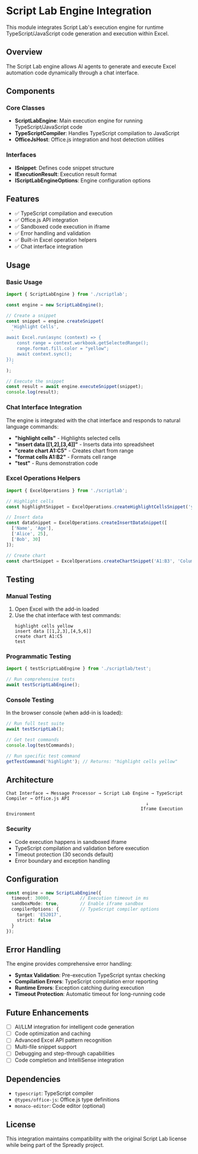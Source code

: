 # Script Lab Engine Integration

This module integrates Script Lab's execution engine for runtime TypeScript/JavaScript code generation and execution within Excel.

## Overview

The Script Lab engine allows AI agents to generate and execute Excel automation code dynamically through a chat interface.

## Components

### Core Classes

- **ScriptLabEngine**: Main execution engine for running TypeScript/JavaScript code
- **TypeScriptCompiler**: Handles TypeScript compilation to JavaScript
- **OfficeJsHost**: Office.js integration and host detection utilities

### Interfaces

- **ISnippet**: Defines code snippet structure
- **IExecutionResult**: Execution result format
- **IScriptLabEngineOptions**: Engine configuration options

## Features

- ✅ TypeScript compilation and execution
- ✅ Office.js API integration
- ✅ Sandboxed code execution in iframe
- ✅ Error handling and validation
- ✅ Built-in Excel operation helpers
- ✅ Chat interface integration

## Usage

### Basic Usage

```typescript
import { ScriptLabEngine } from './scriptlab';

const engine = new ScriptLabEngine();

// Create a snippet
const snippet = engine.createSnippet(
  'Highlight Cells',
  `
await Excel.run(async (context) => {
    const range = context.workbook.getSelectedRange();
    range.format.fill.color = "yellow";
    await context.sync();
});
  `
);

// Execute the snippet
const result = await engine.executeSnippet(snippet);
console.log(result);
```

### Chat Interface Integration

The engine is integrated with the chat interface and responds to natural language commands:

- **"highlight cells"** - Highlights selected cells
- **"insert data [[1,2],[3,4]]"** - Inserts data into spreadsheet
- **"create chart A1:C5"** - Creates chart from range
- **"format cells A1:B2"** - Formats cell range
- **"test"** - Runs demonstration code

### Excel Operations Helpers

```typescript
import { ExcelOperations } from './scriptlab';

// Highlight cells
const highlightSnippet = ExcelOperations.createHighlightCellsSnippet('yellow');

// Insert data
const dataSnippet = ExcelOperations.createInsertDataSnippet([
  ['Name', 'Age'],
  ['Alice', 25],
  ['Bob', 30]
]);

// Create chart
const chartSnippet = ExcelOperations.createChartSnippet('A1:B3', 'ColumnClustered');
```

## Testing

### Manual Testing

1. Open Excel with the add-in loaded
2. Use the chat interface with test commands:
   ```
   highlight cells yellow
   insert data [[1,2,3],[4,5,6]]
   create chart A1:C5
   test
   ```

### Programmatic Testing

```typescript
import { testScriptLabEngine } from './scriptlab/test';

// Run comprehensive tests
await testScriptLabEngine();
```

### Console Testing

In the browser console (when add-in is loaded):

```javascript
// Run full test suite
await testScriptLab();

// Get test commands
console.log(testCommands);

// Run specific test command
getTestCommand('highlight'); // Returns: "highlight cells yellow"
```

## Architecture

```
Chat Interface → Message Processor → Script Lab Engine → TypeScript Compiler → Office.js API
                                                     ↓
                                                   Iframe Execution Environment
```

### Security

- Code execution happens in sandboxed iframe
- TypeScript compilation and validation before execution
- Timeout protection (30 seconds default)
- Error boundary and exception handling

## Configuration

```typescript
const engine = new ScriptLabEngine({
  timeout: 30000,           // Execution timeout in ms
  sandboxMode: true,        // Enable iframe sandbox
  compilerOptions: {        // TypeScript compiler options
    target: 'ES2017',
    strict: false
  }
});
```

## Error Handling

The engine provides comprehensive error handling:

- **Syntax Validation**: Pre-execution TypeScript syntax checking
- **Compilation Errors**: TypeScript compilation error reporting
- **Runtime Errors**: Exception catching during execution
- **Timeout Protection**: Automatic timeout for long-running code

## Future Enhancements

- [ ] AI/LLM integration for intelligent code generation
- [ ] Code optimization and caching
- [ ] Advanced Excel API pattern recognition
- [ ] Multi-file snippet support
- [ ] Debugging and step-through capabilities
- [ ] Code completion and IntelliSense integration

## Dependencies

- `typescript`: TypeScript compiler
- `@types/office-js`: Office.js type definitions
- `monaco-editor`: Code editor (optional)

## License

This integration maintains compatibility with the original Script Lab license while being part of the Spreadly project.